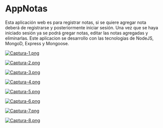 # AppNotas

Esta aplicación web es para registrar notas, si se quiere agregar nota deberá de registrarse y posteriormente iniciar sesión. Una vez que se haya iniciado sesión ya se podrá gregar notas, editar las notas agregadas y eliminarlas. Este aplicacion se desarrollo con las tecnologias de NodeJS, MongoD, Express y Mongoose.

[![Captura-1.png](https://i.postimg.cc/Cxs5gHqJ/Captura-1.png)](https://postimg.cc/gxrmyh46)

[![Captura-2.png](https://i.postimg.cc/J0CC0SwX/Captura-2.png)](https://postimg.cc/YGRsynC2)

[![Captura-3.png](https://i.postimg.cc/FF0Q8FcV/Captura-3.png)](https://postimg.cc/RqC8nBgW)

[![Captura-4.png](https://i.postimg.cc/tC5GRrB1/Captura-4.png)](https://postimg.cc/BXXVMC9s)

[![Captura-5.png](https://i.postimg.cc/wBnS4njr/Captura-5.png)](https://postimg.cc/06dWbWmG)

[![Captura-6.png](https://i.postimg.cc/767jFXCZ/Captura-6.png)](https://postimg.cc/Q9865Qk2)

[![Captura-7.png](https://i.postimg.cc/br9WJJ9X/Captura-7.png)](https://postimg.cc/ct6XkdzT)

[![Captura-8.png](https://i.postimg.cc/tCD8GsgW/Captura-8.png)](https://postimg.cc/kB6TxXKg)
